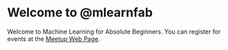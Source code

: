 # Welcome to @mlearnfab

Welcome to Machine Learning for Absolute Beginners. You can register for events at the [Meetup Web Page](https://www.meetup.com/mlearnfab/).



